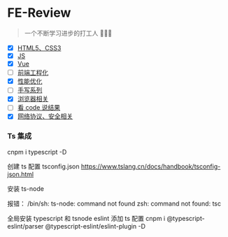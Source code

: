 # FE-Review

> 一个不断学习进步的打工人 👨🏻‍💻

- [x] [HTML5、CSS3](https://github.com/gebilaofan/FE-Review/blob/main/HTML5%E3%80%81CSS3.md#html5css3)
- [x] [JS](https://github.com/gebilaofan/FE-Review/blob/main/JS.md)
- [x] [Vue](https://github.com/gebilaofan/FE-Review/blob/main/Vue.md)
- [ ] [前端工程化](https://github.com/gebilaofan/FE-Review/blob/main/%E5%89%8D%E7%AB%AF%E5%B7%A5%E7%A8%8B%E5%8C%96.md)
- [x] [性能优化](https://github.com/gebilaofan/FE-Review/blob/main/%E6%80%A7%E8%83%BD%E4%BC%98%E5%8C%96.md)
- [ ] [手写系列](https://github.com/gebilaofan/FE-Review/blob/main/%E6%89%8B%E5%86%99%E7%B3%BB%E5%88%97.md)
- [x] [浏览器相关](https://github.com/gebilaofan/FE-Review/blob/main/%E6%B5%8F%E8%A7%88%E5%99%A8%E7%9B%B8%E5%85%B3.md)
- [ ] [看 code 说结果](https://github.com/gebilaofan/FE-Review/blob/main/%E7%9C%8Bcode%E8%AF%B4%E7%BB%93%E6%9E%9C.md)
- [x] [网络协议、安全相关](https://github.com/gebilaofan/FE-Review/blob/main/%E7%BD%91%E7%BB%9C%E5%8D%8F%E8%AE%AE%E3%80%81%E5%AE%89%E5%85%A8%E7%9B%B8%E5%85%B3.md)

### Ts 集成

cnpm i typescript -D

创建 ts 配置 tsconfig.json https://www.tslang.cn/docs/handbook/tsconfig-json.html

安装 ts-node

报错：
/bin/sh: ts-node: command not found
zsh: command not found: tsc

全局安装 typescript 和 tsnode
eslint 添加 ts 配置
cnpm i @typescript-eslint/parser @typescript-eslint/eslint-plugin -D

